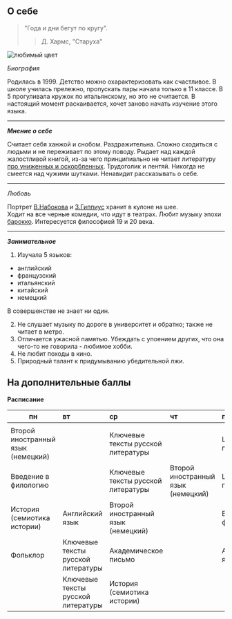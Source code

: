 
## О себе

> "Года и дни бегут по кругу". 
>>Д. Хармс, "Старуха"

![](http://xktattoo.ru/wp-content/uploads/2012/05/pink-salmon1.jpg "любимый цвет")

_Биография_ 

Родилась в 1999. Детство можно охарактеризовать как счастливое. В школе училась прележно, пропускать пары начала только в 11 классе. В 5 прогуливала кружок по итальянскому, но это не считается. В настоящий момент раскаивается, хочет заново начать изучение этого языка.

---
___Мнение о себе___

Считает себя ханжой и снобом. Раздражительна. Сложно сходиться с людьми и не переживает по этому поводу. Рыдает над каждой жалостливой книгой, из-за чего принципиально не читает литературу [про униженных и оскорбленных](https://ru.wikipedia.org/wiki/Униженные_и_оскорблённые "да, это отсылка"). Трудоголик и лентяй. Никогда не смеется над чужими шутками. Ненавидит рассказывать о себе.

---
_Любовь_

Портрет [В.Набокова](https://ru.wikipedia.org/wiki/Набоков,_Владимир_Владимирович) и [З.Гиппиус](https://ru.wikipedia.org/wiki/Гиппиус,_Зинаида_Николаевна) хранит в кулоне на шее.   
Ходит на все черные комедии, что идут в театрах.
Любит музыку эпохи [барокко](https://ru.wikipedia.org/wiki/Заглавная_страница).
Интересуется философией 19 и 20 века.

---
___Занимательное___

1. Изучала 5 языков:
 - английский
 - французский
 - итальянский
 - китайский
 - немецкий
 
  В совершенстве не знает ни один.

2. Не слушает музыку по дороге в университет и обратно; также не читает в метро.
3. Отличается ужасной памятью. Убеждать с упоением других, что она чего-то не говорила - любимое хобби.
4. Не любит походы в кино.
5. Природный талант к придумыванию убедительной лжи.

## На дополнительные баллы
__Расписание__

пн|вт|ср|чт|пн
---|:---|:---|:---|:---
||||
Второй иностранный язык (немецкий)||Ключевые тексты русской литературы ||Цифровая грамотность
Введение в филологию ||Ключевые тексты русской литературы |Второй иностранный язык (немецкий)|Цифровая грамотность
История (семиотика истории) |Английский язык|Второй иностранный язык (немецкий)||Введение в филологию
Фольклор|Ключевые тексты русской литературы |Академическое письмо||Английский язык 
||Ключевые тексты русской литературы |История (семиотика истории)||
